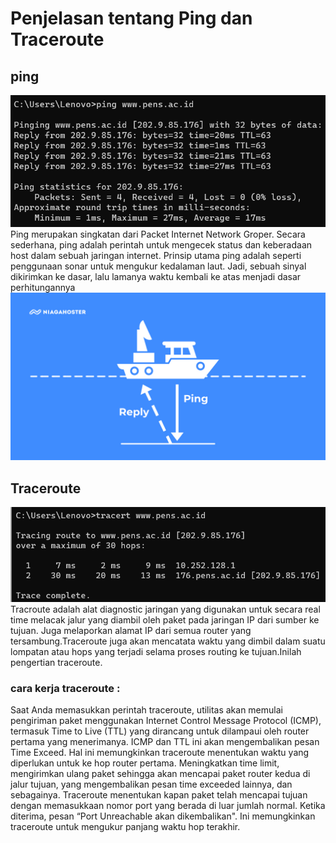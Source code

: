 # Penjelasan tentang Ping dan Traceroute
## ping 
<div>
    <img src="../asset/ping.png"/>
</div>
Ping merupakan singkatan dari Packet Internet Network Groper. Secara sederhana, ping adalah perintah untuk mengecek status dan keberadaan host dalam sebuah jaringan internet. Prinsip utama ping adalah seperti penggunaan sonar untuk mengukur kedalaman laut. Jadi, sebuah sinyal dikirimkan ke dasar, lalu lamanya waktu kembali ke atas menjadi dasar perhitungannya
<div>
    <img src="../asset/cara-kerja-ping-2.jpg"/>
</div>

## Traceroute
<div>
    <img src="../asset/traceroute.png"/>
</div>
Tracroute adalah alat diagnostic jaringan yang digunakan untuk secara real time melacak jalur yang diambil oleh paket pada jaringan IP dari sumber ke tujuan. Juga melaporkan alamat IP dari semua router yang tersambung.Traceroute juga akan mencatata waktu yang dimbil dalam suatu lompatan atau hops yang terjadi selama proses routing ke tujuan.Inilah pengertian traceroute.

### cara kerja traceroute : 
Saat Anda memasukkan perintah traceroute, utilitas akan memulai pengiriman paket menggunakan Internet Control Message Protocol (ICMP), termasuk Time to Live (TTL) yang dirancang untuk dilampaui oleh router pertama yang menerimanya. ICMP dan TTL ini akan mengembalikan pesan Time Exceed. Hal ini memungkinkan traceroute menentukan waktu yang diperlukan untuk ke hop router pertama. Meningkatkan time limit, mengirimkan ulang paket sehingga akan mencapai paket router kedua di jalur tujuan, yang mengembalikan pesan time exceeded lainnya, dan sebagainya.
Traceroute menentukan kapan paket telah mencapai tujuan dengan memasukkaan nomor port yang berada di luar jumlah normal. Ketika diterima, pesan “Port Unreachable akan dikembalikan". Ini memungkinkan traceroute untuk mengukur panjang waktu hop terakhir.
